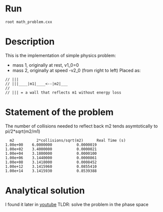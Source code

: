 # Run
```
root math_problem.cxx
```

# Description
 
This is the implementation of simple physics problem:
 * mass 1, originally at rest, v1_0=0
 * mass 2, originally at speed -v2_0 (from right to left)
Placed as:
 
```
// ||| 
// |||____|m1|____<--|m2|___
// 
// ||| = a wall that reflects m1 without energy loss
```

# Statement of the problem

The number of collisions needed to reflect back m2 tends asymtotically to pi/2*sqrt(m2/m1)


```
  m2		  2*collisions/sqrt(m2)		 Real Time (s)
1.00e+00	6.0000000			0.0000019
1.00e+02	3.4000000			0.0000021
1.00e+04	3.1800000			0.0000100
1.00e+06	3.1440000			0.0000861
1.00e+08	3.1418000			0.0008452
1.00e+12	3.1415960			0.0855410
1.00e+14	3.1415930			0.8539388
```

# Analytical solution

I found it later in [youtube](https://youtu.be/jsYwFizhncE)
TLDR: solve the problem in the phase space
